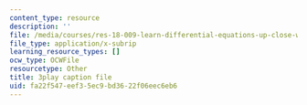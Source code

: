 ```yaml
---
content_type: resource
description: ''
file: /media/courses/res-18-009-learn-differential-equations-up-close-with-gilbert-strang-and-cleve-moler-fall-2015/fa22f547eef35ec9bd3622f06eec6eb6_0f15AVSQ770.vtt
file_type: application/x-subrip
learning_resource_types: []
ocw_type: OCWFile
resourcetype: Other
title: 3play caption file
uid: fa22f547-eef3-5ec9-bd36-22f06eec6eb6
---
```

